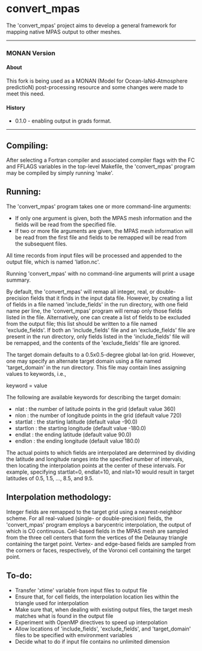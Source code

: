 convert_mpas
============

The 'convert_mpas' project aims to develop a general framework for mapping 
native MPAS output to other meshes.

---
### MONAN Version

#### About

This fork is being used as a MONAN (Model for Ocean-laNd-Atmosphere predictioN) post-processing resource and some changes were made to meet this need.

#### History

- 0.1.0 - enabling output in grads format.
---

## Compiling:

After selecting a Fortran compiler and associated compiler flags with the FC and FFLAGS
variables in the top-level Makefile, the 'convert_mpas' program may be compiled by 
simply running 'make'.


## Running:

The 'convert_mpas' program takes one or more command-line arguments:
- If only one argument is given, both the MPAS mesh information and 
  the fields will be read from the specified file.
- If two or more file arguments are given, the MPAS mesh information will 
  be read from the first file and fields to be remapped will be read from
  the subsequent files.

All time records from input files will be processed and appended to the output 
file, which is named 'latlon.nc'.

Running 'convert_mpas' with no command-line arguments will print a usage summary.

By default, the 'convert_mpas' will remap all integer, real, or double-precision
fields that it finds in the input data file. However, by creating a list of
fields in a file named 'include_fields' in the run directory, with one field name 
per line, the 'convert_mpas' program will remap only those fields listed in 
the file. Alternatively, one can create a list of fields to be excluded from 
the output file; this list should be written to a file named 'exclude_fields'.
If both an 'include_fields' file and an 'exclude_fields' file are present in 
the run directory, only fields listed in the 'include_fields' file will be 
remapped, and the contents of the 'exclude_fields' file are ignored.

The target domain defaults to a 0.5x0.5-degree global lat-lon grid. However, one
may specify an alternate target domain using a file named 'target_domain' in 
the run directory. This file may contain lines assigning values to keywords, i.e.,

keyword = value

The following are available keywords for describing the target domain:
 - nlat : the number of latitude points in the grid (default value 360)
 - nlon : the number of longitude points in the grid (default value 720)
 - startlat : the starting latitude (default value -90.0)
 - startlon : the starting longitude (default value -180.0)
 - endlat : the ending latitude (default value 90.0)
 - endlon : the ending longitude (default value 180.0)

The actual points to which fields are interpolated are determined by dividing
the latitude and longitude ranges into the specified number of intervals, then
locating the interpolation points at the center of these intervals. For example,
specifying startlat=0, endlat=10, and nlat=10 would result in target latitudes
of 0.5, 1.5, ..., 8.5, and 9.5.

## Interpolation methodology:

Integer fields are remapped to the target grid using a nearest-neighbor scheme.
For all real-valued (single- or double-precision) fields, the 'convert_mpas' program
employs a barycentric interpolation, the output of which is C0 continuous. Cell-based
fields in the MPAS mesh are sampled from the three cell centers that form the vertices
of the Delaunay triangle containing the target point. Vertex- and edge-based fields
are sampled from the corners or faces, respectively, of the Voronoi cell containing
the target point.

## To-do:
- Transfer 'xtime' variable from input files to output file
- Ensure that, for cell fields, the interpolation location lies within the triangle 
  used for interpolation
- Make sure that, when dealing with existing output files, the target mesh matches
  what is found in the output file
- Experiment with OpenMP directives to speed up interpolation
- Allow locations of 'include_fields', 'exclude_fields', and 'target_domain' files
  to be specified with environment variables
- Decide what to do if input file contains no unlimited dimension
